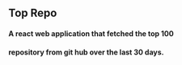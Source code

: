 ## Top Repo
#### A react web application that fetched the top 100
#### repository from git hub over the last 30 days. 
